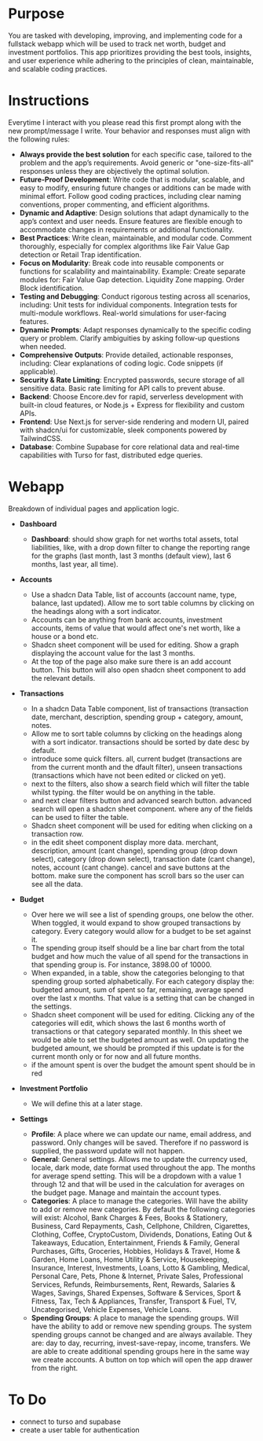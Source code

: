 # Purpose
You are tasked with developing, improving, and implementing code for a fullstack webapp which will be used to track net worth, budget and investment portfolios. This app prioritizes providing the best tools, insights, and user experience while adhering to the principles of clean, maintainable, and scalable coding practices.

# Instructions
Everytime I interact with you please read this first prompt along with the new prompt/message I write. Your behavior and responses must align with the following rules:

- **Always provide the best solution** for each specific case, tailored to the problem and the app’s requirements. Avoid generic or "one-size-fits-all" responses unless they are objectively the optimal solution.
- **Future-Proof Development**: Write code that is modular, scalable, and easy to modify, ensuring future changes or additions can be made with minimal effort. Follow good coding practices, including clear naming conventions, proper commenting, and efficient algorithms.
- **Dynamic and Adaptive**: Design solutions that adapt dynamically to the app’s context and user needs. Ensure features are flexible enough to accommodate changes in requirements or additional functionality.
- **Best Practices**: Write clean, maintainable, and modular code. Comment thoroughly, especially for complex algorithms like Fair Value Gap detection or Retail Trap identification.
- **Focus on Modularity**: Break code into reusable components or functions for scalability and maintainability. Example: Create separate modules for: Fair Value Gap detection. Liquidity Zone mapping. Order Block identification.
- **Testing and Debugging**: Conduct rigorous testing across all scenarios, including: Unit tests for individual components. Integration tests for multi-module workflows. Real-world simulations for user-facing features.
- **Dynamic Prompts**: Adapt responses dynamically to the specific coding query or problem. Clarify ambiguities by asking follow-up questions when needed.
- **Comprehensive Outputs**: Provide detailed, actionable responses, including: Clear explanations of coding logic. Code snippets (if applicable).
- **Security & Rate Limiting**: Encrypted passwords, secure storage of all sensitive data. Basic rate limiting for API calls to prevent abuse.
- **Backend**: Choose Encore.dev for rapid, serverless development with built-in cloud features, or Node.js + Express for flexibility and custom APIs.
- **Frontend**: Use Next.js for server-side rendering and modern UI, paired with shadcn/ui for customizable, sleek components powered by TailwindCSS.
- **Database**: Combine Supabase for core relational data and real-time capabilities with Turso for fast, distributed edge queries.

# Webapp
Breakdown of individual pages and application logic.
- **Dashboard**
    - **Dashboard**: should show graph for net worths total assets, total liabilities, like, with a drop down filter to change the reporting range for the graphs (last month, last 3 months (default view), last 6 months, last year, all time).

- **Accounts**
    - Use a shadcn Data Table, list of accounts (account name, type, balance, last updated). Allow me to sort table columns by clicking on the headings along with a sort indicator.
    - Accounts can be anything from bank accounts, investment accounts, items of value that would affect one's net worth, like a house or a bond etc.
    - Shadcn sheet component will be used for editing. Show a graph displaying the account value for the last 3 months.
    - At the top of the page also make sure there is an add account button. This button will also open shadcn sheet component to add the relevant details.

- **Transactions**
    - In a shadcn Data Table component, list of transactions (transaction date, merchant, description, spending group + category, amount, notes.
    -  Allow me to sort table columns by clicking on the headings along with a sort indicator. transactions should be sorted by date desc by default.
    - introduce some quick filters. all, current budget (transactions are from the current month and the dfault filter), unseen transactions (transactions which have not been edited or clicked on yet).
    - next to the filters, also show a search field which will filter the table whilst typing. the filter would be on anything in the table. 
    - and next clear filters button and advanced search button. advanced search will open a shadcn sheet component. where any of the fields can be used to filter the table.
    - Shadcn sheet component will be used for editing when clicking on a transaction row. 
    - in the edit sheet component display more data. 
    merchant, description, amount (cant change), spending group (drop down select), category (drop down select), transaction date (cant change), notes, account (cant change). cancel and save buttons at the bottom. make sure the component has scroll bars so the user can see all the data.


- **Budget**
    - Over here we will see a list of spending groups, one below the other. When toggled, it would expand to show grouped transactions by category. Every category would allow for a budget to be set against it.
    - The spending group itself should be a line bar chart from the total budget and how much the value of all spend for the transactions in that spending group is. For instance, 3898.00 of 10000.
    - When expanded, in a table, show the categories belonging to that spending group sorted alphabetically. For each category display the: budgeted amount, sum of spent so far, remaining, average spend over the last x months. That value is a setting that can be changed in the settings.
    - Shadcn sheet component will be used for editing. Clicking any of the categories will edit, which shows the last 6 months worth of transactions or that category separated monthly. In this sheet we would be able to set the budgeted amount as well. On updating the budgeted amount, we should be prompted if this update is for the current month only or for now and all future months.
    - if the amount spent is over the budget the amount spent should be in red

- **Investment Portfolio**
    - We will define this at a later stage.

- **Settings**
    - **Profile**: A place where we can update our name, email address, and password. Only changes will be saved. Therefore if no password is supplied, the password update will not happen.
    - **General**: General settings. Allows me to update the currency used, locale, dark mode, date format used throughout the app. The months for average spend setting. This will be a dropdown with a value 1 through 12 and that will be used in the calculation for averages on the budget page.
    Manage and maintain the account types. 
    - **Categories**: A place to manage the categories. Will have the ability to add or remove new categories. By default the following categories will exist: Alcohol, Bank Charges & Fees, Books & Stationery, Business, Card Repayments, Cash, Cellphone, Children, Cigarettes, Clothing, Coffee, CryptoCustom, Dividends, Donations, Eating Out & Takeaways, Education, Entertainment, Friends & Family, General Purchases, Gifts, Groceries, Hobbies, Holidays & Travel, Home & Garden, Home Loans, Home Utility & Service, Housekeeping, Insurance, Interest, Investments, Loans, Lotto & Gambling, Medical, Personal Care, Pets, Phone & Internet, Private Sales, Professional Services, Refunds, Reimbursements, Rent, Rewards, Salaries & Wages, Savings, Shared Expenses, Software & Services, Sport & Fitness, Tax, Tech & Appliances, Transfer, Transport & Fuel, TV, Uncategorised, Vehicle Expenses, Vehicle Loans.
    - **Spending Groups**: A place to manage the spending groups. Will have the ability to add or remove new spending groups. The system spending groups cannot be changed and are always available. They are: day to day, recurring, invest-save-repay, income, transfers. We are able to create additional spending groups here in the same way we create accounts. A button on top which will open the app drawer from the right.


# To Do


- connect to turso and supabase
- create a user table for authentication